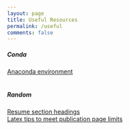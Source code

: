 ```yaml
---
layout: page
title: Useful Resources
permalink: /useful
comments: false
---
```


<div class="row justify-content-between">
<div class="col-md-8 pr-5">


<h5>Conda</h5>
   <a href="https://towardsdatascience.com/a-guide-to-conda-environments-bc6180fc533">Anaconda environment</a> 
   <br>
   <br>
<h5>Random</h5>
   <a href=" https://www.uwsuper.edu/career/students/upload/Resume-Section-Headings.pdf">Resume section headings</a> 
   <br/>
   <a href="    https://ravirao.wordpress.com/2005/11/19/latex-tips-to-meet-publication-page-limits/
">Latex tips to meet publication page limits</a> 



<br />


</div>


</div>

